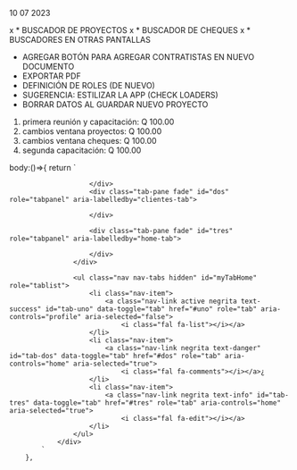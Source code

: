 
10 07 2023

x * BUSCADOR DE PROYECTOS
x * BUSCADOR DE CHEQUES
x * BUSCADORES EN OTRAS PANTALLAS
* AGREGAR BOTÓN PARA AGREGAR CONTRATISTAS EN NUEVO DOCUMENTO
* EXPORTAR PDF
* DEFINICIÓN DE ROLES (DE NUEVO)
* SUGERENCIA: ESTILIZAR LA APP (CHECK LOADERS)
* BORRAR DATOS AL GUARDAR NUEVO PROYECTO


1) primera reunión y capacitación: Q 100.00
2) cambios ventana proyectos:  Q 100.00
3) cambios ventana cheques: Q 100.00
4) segunda capacitación: Q 100.00








body:()=>{
            return `
                <div class="col-12 p-0">
                    <div class="tab-content" id="myTabHomeContent">
                        <div class="tab-pane fade show active" id="uno" role="tabpanel" aria-labelledby="dias-tab">
                    
                        </div>
                        <div class="tab-pane fade" id="dos" role="tabpanel" aria-labelledby="clientes-tab">
                          
                        </div>

                        <div class="tab-pane fade" id="tres" role="tabpanel" aria-labelledby="home-tab">
                           
                        </div>
                    </div>

                    <ul class="nav nav-tabs hidden" id="myTabHome" role="tablist">
                        <li class="nav-item">
                            <a class="nav-link active negrita text-success" id="tab-uno" data-toggle="tab" href="#uno" role="tab" aria-controls="profile" aria-selected="false">
                                <i class="fal fa-list"></i></a>
                        </li>
                        <li class="nav-item">
                            <a class="nav-link negrita text-danger" id="tab-dos" data-toggle="tab" href="#dos" role="tab" aria-controls="home" aria-selected="true">
                                <i class="fal fa-comments"></i></a>¿
                        </li> 
                        <li class="nav-item">
                            <a class="nav-link negrita text-info" id="tab-tres" data-toggle="tab" href="#tres" role="tab" aria-controls="home" aria-selected="true">
                                <i class="fal fa-edit"></i></a>
                        </li>                           
                    </ul>
                </div>
            `
        },